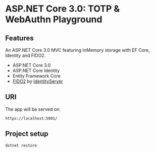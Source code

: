 # ASP.NET Core 3.0: TOTP & WebAuthn Playground

## Features

An ASP.NET Core 3.0 MVC featuring InMemory storage with EF Core, Identity and FIDO2.

- ASP.NET Core 3.0
- ASP.NET Core Identity
- Entity Framework Core
- [FIDO2](https://www.nuget.org/packages/Rsk.AspNetCore.Fido) by [IdentityServer](https://www.identityserver.com/)

## URI

The app will be served on:

```
https://localhost:5001/
```

## Project setup

```
dotnet restore
```
